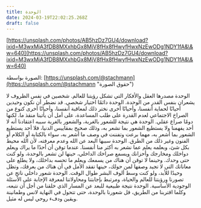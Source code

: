 ```yaml
---
title: الوحدة
date: 2024-03-19T22:02:25.268Z
draft: false
---
```


[https://unsplash.com/photos/AB5hzDz7GU4/download?ixid=M3wxMjA3fDB8MXxhbGx8MjV8fHx8fHwyfHwxNzEwODg1NDY1fA&\&w=640](https://unsplash.com/photos/AB5hzDz7GU4/download?ixid=M3wxMjA3fDB8MXxhbGx8MjV8fHx8fHwyfHwxNzEwODg1NDY1fA&\&w=640)

الصورة بواسطة: [https://unsplash.com/@stachmann](https://unsplash.com/@stachmann "حقوق الصورة")

الوحدة مصدرها العقل والأفكار التي تشكل رؤيتنا للعالم. شخصين في نفس الظروف لا يشعران بنفس القدر من الوحدة. الوحدة دائمًا اختيار شخصي. قد نضطر أن نكون وحيدين أحيانًا لحماية أنفسنا، وأحيانًا أخرى نختر ذلك لمعاقبة أنفسنا، وأحيانًا أخرى كنوع من الصراخ الاجتماعي لعدم القدرة على طلب المساعدة، على أمل أن يأتينا منقذ ما. لكنها دومًا صراع عقلي. الوحدة هي نتيجة للشعور بالغربة، والشعور بالغربة سببه اعتقادنا أنه لا أحد يفهمنا ولا يستطيع الشعور بما نشعر به، وذلك صحيح بمقاييس الدنيا، فلا أحد يستطيع الشعور بما أشعر به، مهما برعت وتفننت في وصف ما أشعر به، سواء بالكتابة أو الكلام أو الفنون وغير ذلك من الطرق. الوحدة سببها البعد عن الله وعدم معرفته، لأن الله محيط بكل شئ، وبعلمه يعلم عما نشعر به أكثر منا أنفسنا. عندما توقن أن أحدًا ما يراك ويعلم دواخلك ومخارجك وأحزانك ويسمع صراخك الداخلي، حينها لن تشعر بالوحدة، ولو كنت حتى وحدك. وحينما لا توقن أن هناك من يسمعك ويعلم ما تحسه بداخلك، ولا يطلع على معاناتك التي لا تجيد وصفها لمن حولك، حينها تفقد الأمل في أن هناك من يعرفك، وتظل وحيدًا للأبد، ولو كنت وسط ألوف البشر طوال الوقت. الوحدة شعور داخلي ناتج عن تصورنا ورؤيتنا للعالم والحياة، ومرتبط بإجابتنا ومحاولاتنا لمعرفة الإجابة على الأسئلة الوجودية الأساسية. الوحدة نتيجة طبيعية للبعد عن المسار الذي خلقنا من أجل أن نتبعه، وكلما اقتربنا من الطريق، قل شعورنا بالوحدة، حتى تتحول في النهاية لانس وطمانينة ويقين ودفء روحي ليس له مثيل.
